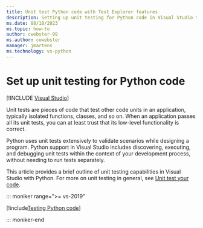 ```yaml
---
title: Unit test Python code with Test Explorer features
description: Setting up unit testing for Python code in Visual Studio takes full advantage of Test Explorer features to discover, run, and debug tests.
ms.date: 08/18/2023
ms.topic: how-to
author: cwebster-99
ms.author: cowebster
manager: jmartens
ms.technology: vs-python
---
```


# Set up unit testing for Python code

[!INCLUDE [Visual Studio](~/includes/applies-to-version/vs-windows-only.md)]

Unit tests are pieces of code that test other code units in an application, typically isolated functions, classes, and so on. When an application passes all its unit tests, you can at least trust that its low-level functionality is correct.

Python uses unit tests extensively to validate scenarios while designing a program. Python support in Visual Studio includes discovering, executing, and debugging unit tests within the context of your development process, without needing to run tests separately.

This article provides a brief outline of unit testing capabilities in Visual Studio with Python. For more on unit testing in general, see [Unit test your code](../test/unit-test-your-code.md).

::: moniker range=">= vs-2019"

[!include[Testing Python code](includes/vs-2019/unit-testing-python.md)]

::: moniker-end
